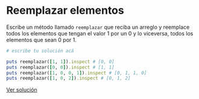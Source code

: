 # Reemplazar elementos

Escribe un método llamado `reemplazar` que reciba un arreglo y reemplace todos los elementos que tengan el valor 1 por un 0 y lo viceversa, todos los elementos que sean 0 por 1.

```ruby
# escribe tu solución acá

puts reemplazar([1, 1]).inspect # [0, 0]
puts reemplazar([0, 0]).inspect # [1, 1]
puts reemplazar([1, 0, 0, 1]).inspect # [0, 1, 1, 0]
puts reemplazar([1, 0, 2]).inspect # [0, 1, 2]
```

[Ver solución](../soluciones/nivel-2/reemplazar.rb)
